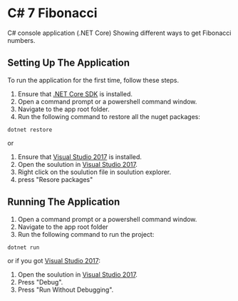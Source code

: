 # C# 7 Fibonacci
C# console application (.NET Core) Showing different ways to get Fibonacci numbers.

## Setting Up The Application 
To run the application for the first time, follow these steps.
1. Ensure that [.NET Core SDK](https://www.microsoft.com/net/core#windowscmd) is installed.
2. Open a command prompt or a powershell command window.
3. Navigate to the app root folder.
4. Run the following command to restore all the nuget packages:
  ```shell
  dotnet restore
  ```
  or 
1. Ensure that [Visual Studio 2017](https://www.visualstudio.com/vs/visual-studio-2017-rc/) is installed.
2. Open the soulution in [Visual Studio 2017](https://www.visualstudio.com/vs/visual-studio-2017-rc/). 
3. Right click on the soulution file in soulution explorer.
4. press "Resore packages"

## Running The Application
1. Open a command prompt or a powershell command window.
2. Navigate to the app root folder
3. Run the following command to run the project:

  ```shell
  dotnet run
  ```

  or if you got [Visual Studio 2017](https://www.visualstudio.com/vs/visual-studio-2017-rc/):
  1. Open the soulution in [Visual Studio 2017](https://www.visualstudio.com/vs/visual-studio-2017-rc/). 
  2. Press "Debug".
  3. Press "Run Without Debugging".